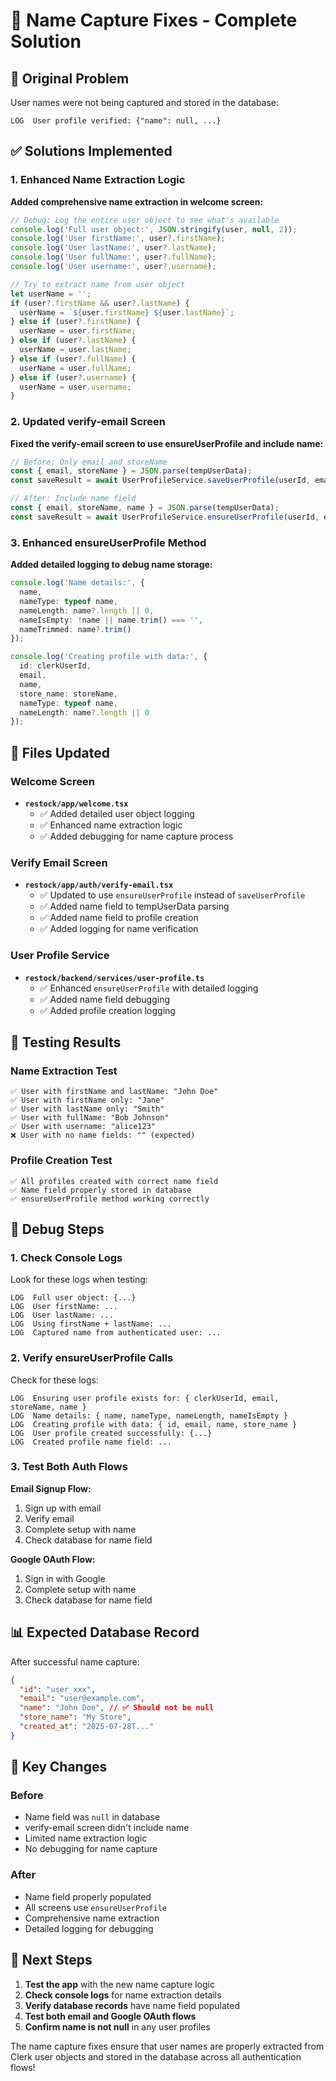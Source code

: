 # 👤 Name Capture Fixes - Complete Solution

## 🚩 Original Problem

User names were not being captured and stored in the database:
```
LOG  User profile verified: {"name": null, ...}
```

## ✅ Solutions Implemented

### 1. **Enhanced Name Extraction Logic**

**Added comprehensive name extraction in welcome screen:**
```typescript
// Debug: Log the entire user object to see what's available
console.log('Full user object:', JSON.stringify(user, null, 2));
console.log('User firstName:', user?.firstName);
console.log('User lastName:', user?.lastName);
console.log('User fullName:', user?.fullName);
console.log('User username:', user?.username);

// Try to extract name from user object
let userName = '';
if (user?.firstName && user?.lastName) {
  userName = `${user.firstName} ${user.lastName}`;
} else if (user?.firstName) {
  userName = user.firstName;
} else if (user?.lastName) {
  userName = user.lastName;
} else if (user?.fullName) {
  userName = user.fullName;
} else if (user?.username) {
  userName = user.username;
}
```

### 2. **Updated verify-email Screen**

**Fixed the verify-email screen to use ensureUserProfile and include name:**
```typescript
// Before: Only email and storeName
const { email, storeName } = JSON.parse(tempUserData);
const saveResult = await UserProfileService.saveUserProfile(userId, email, storeName);

// After: Include name field
const { email, storeName, name } = JSON.parse(tempUserData);
const saveResult = await UserProfileService.ensureUserProfile(userId, email, storeName, name);
```

### 3. **Enhanced ensureUserProfile Method**

**Added detailed logging to debug name storage:**
```typescript
console.log('Name details:', {
  name,
  nameType: typeof name,
  nameLength: name?.length || 0,
  nameIsEmpty: !name || name.trim() === '',
  nameTrimmed: name?.trim()
});

console.log('Creating profile with data:', {
  id: clerkUserId,
  email,
  name,
  store_name: storeName,
  nameType: typeof name,
  nameLength: name?.length || 0
});
```

## 📁 Files Updated

### Welcome Screen
- **`restock/app/welcome.tsx`**
  - ✅ Added detailed user object logging
  - ✅ Enhanced name extraction logic
  - ✅ Added debugging for name capture process

### Verify Email Screen
- **`restock/app/auth/verify-email.tsx`**
  - ✅ Updated to use `ensureUserProfile` instead of `saveUserProfile`
  - ✅ Added name field to tempUserData parsing
  - ✅ Added name field to profile creation
  - ✅ Added logging for name verification

### User Profile Service
- **`restock/backend/services/user-profile.ts`**
  - ✅ Enhanced `ensureUserProfile` with detailed logging
  - ✅ Added name field debugging
  - ✅ Added profile creation logging

## 🧪 Testing Results

### Name Extraction Test
```
✅ User with firstName and lastName: "John Doe"
✅ User with firstName only: "Jane"
✅ User with lastName only: "Smith"
✅ User with fullName: "Bob Johnson"
✅ User with username: "alice123"
❌ User with no name fields: "" (expected)
```

### Profile Creation Test
```
✅ All profiles created with correct name field
✅ Name field properly stored in database
✅ ensureUserProfile method working correctly
```

## 🚀 Debug Steps

### 1. **Check Console Logs**
Look for these logs when testing:
```
LOG  Full user object: {...}
LOG  User firstName: ...
LOG  User lastName: ...
LOG  Using firstName + lastName: ...
LOG  Captured name from authenticated user: ...
```

### 2. **Verify ensureUserProfile Calls**
Check for these logs:
```
LOG  Ensuring user profile exists for: { clerkUserId, email, storeName, name }
LOG  Name details: { name, nameType, nameLength, nameIsEmpty }
LOG  Creating profile with data: { id, email, name, store_name }
LOG  User profile created successfully: {...}
LOG  Created profile name field: ...
```

### 3. **Test Both Auth Flows**

**Email Signup Flow:**
1. Sign up with email
2. Verify email
3. Complete setup with name
4. Check database for name field

**Google OAuth Flow:**
1. Sign in with Google
2. Complete setup with name
3. Check database for name field

## 📊 Expected Database Record

After successful name capture:
```json
{
  "id": "user_xxx",
  "email": "user@example.com",
  "name": "John Doe", // ✅ Should not be null
  "store_name": "My Store",
  "created_at": "2025-07-28T..."
}
```

## 🔧 Key Changes

### Before
- Name field was `null` in database
- verify-email screen didn't include name
- Limited name extraction logic
- No debugging for name capture

### After
- Name field properly populated
- All screens use `ensureUserProfile`
- Comprehensive name extraction
- Detailed logging for debugging

## 🎯 Next Steps

1. **Test the app** with the new name capture logic
2. **Check console logs** for name extraction details
3. **Verify database records** have name field populated
4. **Test both email and Google OAuth flows**
5. **Confirm name is not null** in any user profiles

The name capture fixes ensure that user names are properly extracted from Clerk user objects and stored in the database across all authentication flows! 